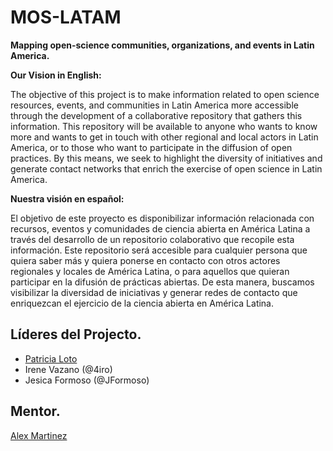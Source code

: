 # MOS-LATAM

**Mapping open-science communities, organizations, and events in Latin America.**

**Our Vision in English:**

The objective of this project is to make information related to open science resources, events, and communities in Latin America more accessible through the development of a collaborative repository that gathers this information. This repository will be available to anyone who wants to know more and wants to get in touch with other regional and local actors in Latin America, or to those who want to participate in the diffusion of open practices. By this means, we seek to highlight the diversity of initiatives and generate contact networks that enrich the exercise of open science in Latin America.


**Nuestra visión en español:**

El objetivo de este proyecto es disponibilizar información relacionada con recursos, eventos y comunidades de ciencia abierta en América Latina a través del desarrollo de un repositorio colaborativo que recopile esta información. Este repositorio será accesible para cualquier persona que quiera saber más y quiera ponerse en contacto con otros actores regionales y locales de América Latina, o para aquellos que quieran participar en la difusión de prácticas abiertas. De esta manera, buscamos visibilizar la diversidad de iniciativas y generar redes de contacto que enriquezcan el ejercicio de la ciencia abierta en América Latina.


## **Líderes del Projecto.**

* [Patricia Loto](https://github.com/PatriLoto)
* Irene Vazano (@4iro)
* Jesica Formoso (@JFormoso)

## Mentor.

[Alex Martinez](@mxrtinez)


